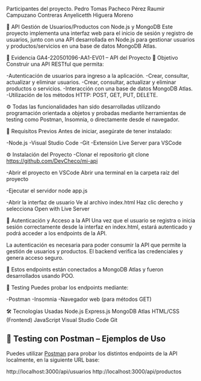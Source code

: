 Participantes del proyecto.
Pedro Tomas Pacheco Pérez
Raumir Campuzano Contreras
Anyelicetth Higuera Moreno




🧠 API Gestión de Usuarios/Productos con Node.js y MongoDB
Este proyecto implementa una interfaz web para el inicio de sesión y registro de usuarios, junto con una API desarrollada en Node.js para gestionar usuarios y productos/servicios en una base de datos MongoDB Atlas.

📌 Evidencia GA4-220501096-AA1-EV01 – API del Proyecto
🎯 Objetivo
Construir una API RESTful que permita:

-Autenticación de usuarios para ingreso a la aplicación.
-Crear, consultar, actualizar y eliminar usuarios.
-Crear, consultar, actualizar y eliminar productos o servicios.
-Interacción con una base de datos MongoDB Atlas.
-Utilización de los métodos HTTP: POST, GET, PUT, DELETE.

⚙️ Todas las funcionalidades han sido desarrolladas utilizando programación orientada a objetos y probadas mediante herramientas de testing como Postman, Insomnia, o directamente desde el navegador.

🚀 Requisitos Previos
Antes de iniciar, asegúrate de tener instalado:

-Node.js
-Visual Studio Code
-Git
-Extensión Live Server para VSCode

⚙️ Instalación del Proyecto
-Clonar el repositorio
git clone https://github.com/DevCheco/mi-api

-Abrir el proyecto en VSCode
Abrir una terminal en la carpeta raíz del proyecto

-Ejecutar el servidor
node app.js

-Abrir la interfaz de usuario
Ve al archivo index.html
Haz clic derecho y selecciona Open with Live Server

🔐 Autenticación y Acceso a la API
Una vez que el usuario se registra o inicia sesión correctamente desde la interfaz en index.html, estará autenticado y podrá acceder a los endpoints de la API.

La autenticación es necesaria para poder consumir la API que permite la gestión de usuarios y productos. El backend verifica las credenciales y genera acceso seguro.



📌 Estos endpoints están conectados a MongoDB Atlas y fueron desarrollados usando POO.

🧪 Testing
Puedes probar los endpoints mediante:

-Postman
-Insomnia
-Navegador web (para métodos GET)

🛠️ Tecnologías Usadas
Node.js
Express.js
MongoDB Atlas
HTML/CSS (Frontend)
JavaScript
Visual Studio Code
Git



## 🧪 Testing con Postman – Ejemplos de Uso

Puedes utilizar [Postman](https://www.postman.com/) para probar los distintos endpoints de la API localmente, en la siguiente URL base:

http://localhost:3000/api/usuarios
http://localhost:3000/api/productos


